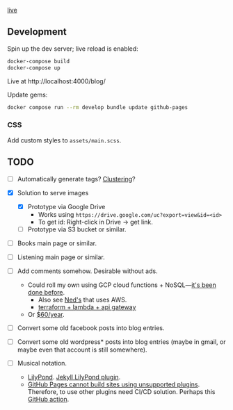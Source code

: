 [live](https://golubitsky.github.io/blog/)

## Development

Spin up the dev server; live reload is enabled:

```sh
docker-compose build
docker-compose up
```

Live at http://localhost:4000/blog/

Update gems:

```sh
docker compose run --rm develop bundle update github-pages
```

### CSS

Add custom styles to `assets/main.scss`.

## TODO

- [ ] Automatically generate tags? [Clustering](https://towardsdatascience.com/a-friendly-introduction-to-text-clustering-fa996bcefd04)?
- [x] Solution to serve images
  - [x] Prototype via Google Drive
    - Works using `https://drive.google.com/uc?export=view&id=<id>`
    - To get id: Right-click in Drive -> get link.
  - [ ] Prototype via S3 bucket or similar.
- [ ] Books main page or similar.
- [ ] Listening main page or similar.
- [ ] Add comments somehow. Desirable without ads.
  - Could roll my own using GCP cloud functions + NoSQL—[it's been done before](https://www.smashingmagazine.com/2020/08/comment-system-firebase/).
    - Also see [Ned's](https://github.com/ruggeri/ruggeri.github.io) that uses AWS.
    - [terraform + lambda + api gateway](https://learn.hashicorp.com/tutorials/terraform/lambda-api-gateway?in=terraform/aws)
  - Or [$60/year](https://fastcomments.com/traffic-pricing).
- [ ] Convert some old facebook posts into blog entries.
- [ ] Convert some old wordpress\* posts into blog entries (maybe in gmail, or maybe even that account is still somewhere).
- [ ] Musical notation.

  - [LilyPond](http://lilypond.org/download.html). [Jekyll LilyPond plugin](https://github.com/mikeknep/jekyll-lilypond-converter).
  - [GitHub Pages cannot build sites using unsupported plugins](https://docs.github.com/en/free-pro-team@latest/github/working-with-github-pages/about-github-pages-and-jekyll#plugins). Therefore, to use other plugins need CI/CD solution. Perhaps this [GitHub action](https://github.com/helaili/jekyll-action).
